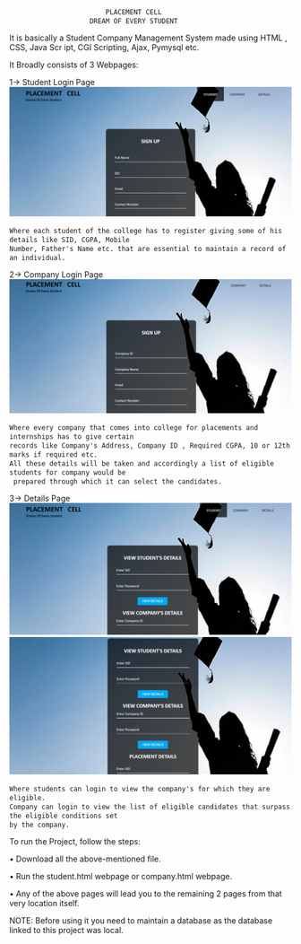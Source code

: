                 
                            PLACEMENT CELL 
                        DREAM OF EVERY STUDENT
It is basically a Student Company Management System made using HTML , CSS, Java Scr ipt, CGI Scripting,  Ajax, Pymysql etc.

It Broadly consists of 3 Webpages:

1-> Student Login Page
<img src="IMAGES/student1.png">

    Where each student of the college has to register giving some of his details like SID, CGPA, Mobile 
    Number, Father's Name etc. that are essential to maintain a record of an individual.
       
2-> Company Login Page
<img src="IMAGES/company.png">

    Where every company that comes into college for placements and internships has to give certain
    records like Company's Address, Company ID , Required CGPA, 10 or 12th marks if required etc.
    All these details will be taken and accordingly a list of eligible students for company would be
     prepared through which it can select the candidates.
       
3-> Details Page
<img src="IMAGES/view2.png">
<img src="IMAGES/view.png">

    Where students can login to view the company's for which they are eligible.
    Company can login to view the list of eligible candidates that surpass the eligible conditions set
    by the company.
    
          
To run the Project, follow the steps:

•	Download all the above-mentioned file.

•	Run the student.html webpage or company.html webpage.

•	Any of the above pages will lead you to the remaining 2 pages from that very location itself.

NOTE: Before using it you need to maintain a database as the database linked to this project was local.
                          

